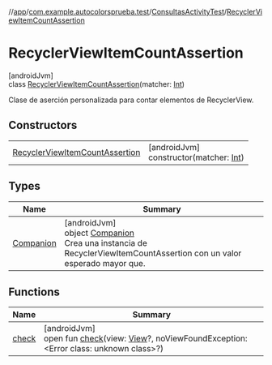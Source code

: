 //[app](../../../../index.md)/[com.example.autocolorsprueba.test](../../index.md)/[ConsultasActivityTest](../index.md)/[RecyclerViewItemCountAssertion](index.md)

# RecyclerViewItemCountAssertion

[androidJvm]\
class [RecyclerViewItemCountAssertion](index.md)(matcher: [Int](https://kotlinlang.org/api/latest/jvm/stdlib/kotlin/-int/index.html))

Clase de aserción personalizada para contar elementos de RecyclerView.

## Constructors

| | |
|---|---|
| [RecyclerViewItemCountAssertion](-recycler-view-item-count-assertion.md) | [androidJvm]<br>constructor(matcher: [Int](https://kotlinlang.org/api/latest/jvm/stdlib/kotlin/-int/index.html)) |

## Types

| Name | Summary |
|---|---|
| [Companion](-companion/index.md) | [androidJvm]<br>object [Companion](-companion/index.md)<br>Crea una instancia de RecyclerViewItemCountAssertion con un valor esperado mayor que. |

## Functions

| Name | Summary |
|---|---|
| [check](check.md) | [androidJvm]<br>open fun [check](check.md)(view: [View](https://developer.android.com/reference/kotlin/android/view/View.html)?, noViewFoundException: &lt;Error class: unknown class&gt;?) |

